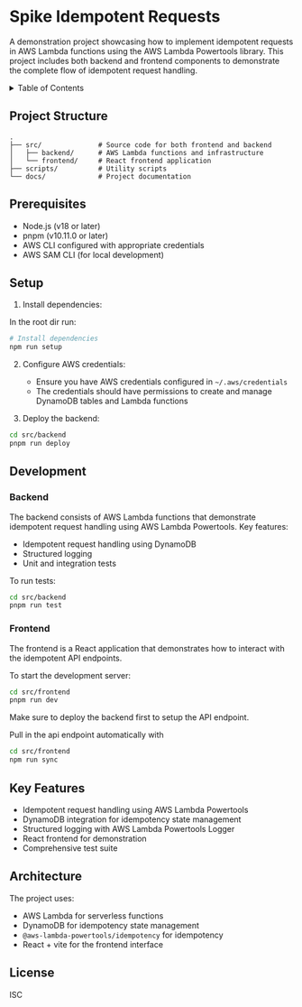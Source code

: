 # Spike Idempotent Requests

A demonstration project showcasing how to implement idempotent requests in AWS Lambda functions using the AWS Lambda Powertools library. This project includes both backend and frontend components to demonstrate the complete flow of idempotent request handling.

<!-- doc-gen {TOC} collapse=false -->
<details>
<summary>Table of Contents</summary>

- [Project Structure](#project-structure)
- [Prerequisites](#prerequisites)
- [Setup](#setup)
- [Development](#development)
  - [Backend](#backend)
  - [Frontend](#frontend)
- [Key Features](#key-features)
- [Architecture](#architecture)
- [License](#license)

</details>
<!-- end-doc-gen -->

## Project Structure

```
.
├── src/              # Source code for both frontend and backend
│   ├── backend/      # AWS Lambda functions and infrastructure
│   └── frontend/     # React frontend application
├── scripts/          # Utility scripts
└── docs/             # Project documentation
```

## Prerequisites

- Node.js (v18 or later)
- pnpm (v10.11.0 or later)
- AWS CLI configured with appropriate credentials
- AWS SAM CLI (for local development)

## Setup

1. Install dependencies:

In the root dir run:

```bash
# Install dependencies
npm run setup
```

2. Configure AWS credentials:
   - Ensure you have AWS credentials configured in `~/.aws/credentials`
   - The credentials should have permissions to create and manage DynamoDB tables and Lambda functions

3. Deploy the backend:

```bash
cd src/backend
pnpm run deploy
```

## Development

### Backend

The backend consists of AWS Lambda functions that demonstrate idempotent request handling using AWS Lambda Powertools. Key features:

- Idempotent request handling using DynamoDB
- Structured logging
- Unit and integration tests

To run tests:

```bash
cd src/backend
pnpm run test
```

### Frontend

The frontend is a React application that demonstrates how to interact with the idempotent API endpoints.

To start the development server:

```bash
cd src/frontend
pnpm run dev
```

Make sure to deploy the backend first to setup the API endpoint.

Pull in the api endpoint automatically with

```bash
cd src/frontend
npm run sync
```

## Key Features

- Idempotent request handling using AWS Lambda Powertools
- DynamoDB integration for idempotency state management
- Structured logging with AWS Lambda Powertools Logger
- React frontend for demonstration
- Comprehensive test suite

## Architecture

The project uses:
- AWS Lambda for serverless functions
- DynamoDB for idempotency state management
- `@aws-lambda-powertools/idempotency` for idempotency
- React + vite for the frontend interface

## License

ISC 